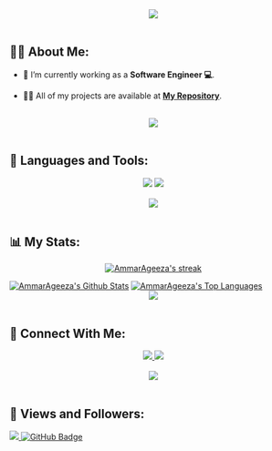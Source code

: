 <div align="center">
    <img src="https://readme-typing-svg.herokuapp.com/?font=Righteous&size=35&center=true&vCenter=true&width=500&height=70&duration=4000&lines=Hi+There!+👋;+I'm+Ahmad+Fathan!+😎;" />
</div>

<br>

## 🙋‍♂️ About Me:

- 🔭 I’m currently working as a **Software Engineer 💻**.

- 👨‍💻 All of my projects are available at **[My Repository](https://github.com/ahmadfathan?page=1&tab=repositories)**.

<br>
<div align="center">
    <img src="https://user-images.githubusercontent.com/73097560/115834477-dbab4500-a447-11eb-908a-139a6edaec5c.gif" />
</div>
<br>

## 🚀 Languages and Tools:
<div align="center">
    <img src="https://skillicons.dev/icons?i=c,cpp,php,java,python,go,dart,nodejs,flutter" />
    <img src="https://skillicons.dev/icons?i=github,androidstudio,vscode,postman" /><br>
</div>

<br>
<div align="center">
    <img src="https://user-images.githubusercontent.com/73097560/115834477-dbab4500-a447-11eb-908a-139a6edaec5c.gif" />
</div>
<br>

## 📊 My Stats:

<p align="center">
    <a href="https://github.com/ahmadfathan/github-readme-streak-stats">
        <img title="🔥 Get streak stats for your profile at git.io/streak-stats" alt="AmmarAgeeza's streak" src="https://github-readme-streak-stats.herokuapp.com/?user=AmmarAgeeza&theme=black-ice&hide_border=true&stroke=0000&background=060A0CD0"/>
    </a>
</p>
<a href="https://github.com/AmmarAgeeza/github-readme-stats"><img alt="AmmarAgeeza's Github Stats" src="https://github-readme-stats.vercel.app/api?username=AmmarAgeeza&show_icons=true&count_private=true&theme=react&hide_border=true&bg_color=0D1117" /></a>
<a href="https://github.com/AmmarAgeeza/github-readme-stats"><img alt="AmmarAgeeza's Top Languages" src="https://github-readme-stats.vercel.app/api/top-langs/?username=AmmarAgeeza&langs_count=8&count_private=true&layout=compact&theme=react&hide_border=true&bg_color=0D1117" /></a>

<br>
<div align="center">
    <img src="https://user-images.githubusercontent.com/73097560/115834477-dbab4500-a447-11eb-908a-139a6edaec5c.gif" />
</div>
<br>

## 🤝 Connect With Me:

<div align="center">
    <a href="https://www.linkedin.com/in/ahmadfathan21/" target="_blank">
        <img src="https://img.shields.io/badge/LinkedIn-0077B5?style=for-the-badge&logo=linkedin&logoColor=white" target="_blank" />
    </a>
  <a href="mailto:ahmadfathan1021@gmail.com">
    <img src="https://img.shields.io/badge/Gmail-333333?style=for-the-badge&logo=gmail&logoColor=red" />
  </a>
      
</div>

<br>
<div align="center">
    <img src="https://user-images.githubusercontent.com/73097560/115834477-dbab4500-a447-11eb-908a-139a6edaec5c.gif" />
</div>
<br>

## 💜 Views and Followers:

<a href="https://github.com/ahmadfathan/github-profile-views-counter">
    <img src="https://komarev.com/ghpvc/?username=ahmadfathan">
</a>
<a href="https://github.com/ahmadfathan?tab=followers"><img src="https://img.shields.io/github/followers/ahmadfathan?label=Followers&style=social" alt="GitHub Badge"></a>
<br/>
